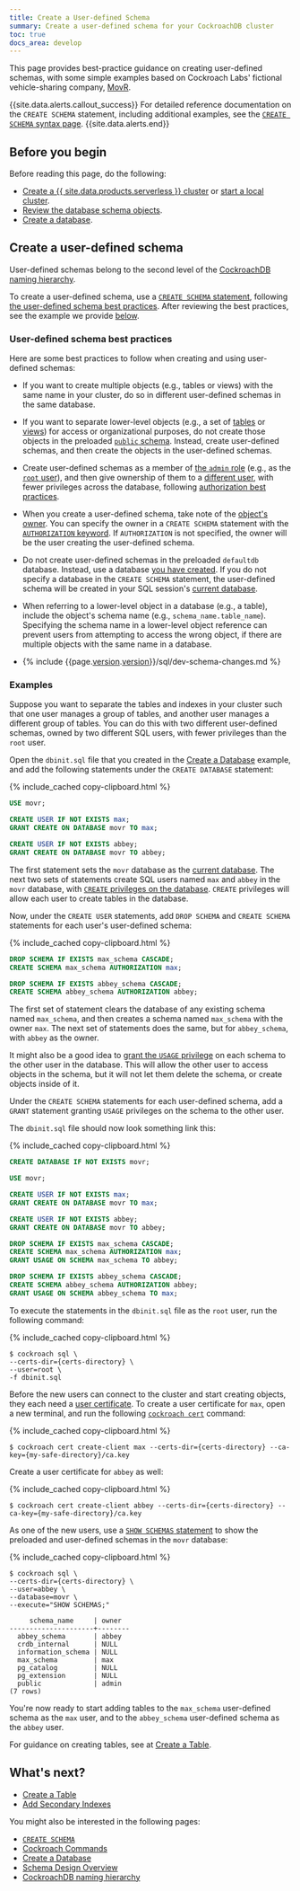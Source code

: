 ```yaml
---
title: Create a User-defined Schema
summary: Create a user-defined schema for your CockroachDB cluster
toc: true
docs_area: develop
---
```


This page provides best-practice guidance on creating user-defined schemas, with some simple examples based on Cockroach Labs' fictional vehicle-sharing company, [MovR](movr.html).

{{site.data.alerts.callout_success}}
For detailed reference documentation on the `CREATE SCHEMA` statement, including additional examples, see the [`CREATE SCHEMA` syntax page](create-schema.html).
{{site.data.alerts.end}}

## Before you begin

Before reading this page, do the following:

- [Create a {{ site.data.products.serverless }} cluster](../cockroachcloud/quickstart.html) or [start a local cluster](../cockroachcloud/quickstart.html?filters=local).
- [Review the database schema objects](schema-design-overview.html).
- [Create a database](schema-design-database.html).

## Create a user-defined schema

User-defined schemas belong to the second level of the [CockroachDB naming hierarchy](sql-name-resolution.html#naming-hierarchy).

To create a user-defined schema, use a [`CREATE SCHEMA` statement](create-schema.html), following [the user-defined schema best practices](#user-defined-schema-best-practices). After reviewing the best practices, see the example we provide [below](#examples).

### User-defined schema best practices

Here are some best practices to follow when creating and using user-defined schemas:

- If you want to create multiple objects (e.g., tables or views) with the same name in your cluster, do so in different user-defined schemas in the same database.

- If you want to separate lower-level objects (e.g., a set of [tables](schema-design-table.html) or [views](views.html)) for access or organizational purposes, do not create those objects in the preloaded [`public` schema](sql-name-resolution.html#naming-hierarchy). Instead, create user-defined schemas, and then create the objects in the user-defined schemas.

- Create user-defined schemas as a member of [the `admin` role](security-reference/authorization.html#admin-role) (e.g., as the [`root` user](security-reference/authorization.html#root-user)), and then give ownership of them to a [different user](schema-design-overview.html#control-access-to-objects), with fewer privileges across the database, following [authorization best practices](security-reference/authorization.html#authorization-best-practices).

- When you create a user-defined schema, take note of the [object's owner](security-reference/authorization.html#object-ownership). You can specify the owner in a `CREATE SCHEMA` statement with the [`AUTHORIZATION` keyword](create-schema.html#parameters). If `AUTHORIZATION` is not specified, the owner will be the user creating the user-defined schema.

- Do not create user-defined schemas in the preloaded `defaultdb` database. Instead, use a database [you have created](schema-design-database.html). If you do not specify a database in the `CREATE SCHEMA` statement, the user-defined schema will be created in your SQL session's [current database](sql-name-resolution.html#current-database).

- When referring to a lower-level object in a database (e.g., a table), include the object's schema name (e.g., `schema_name.table_name`). Specifying the schema name in a lower-level object reference can prevent users from attempting to access the wrong object, if there are multiple objects with the same name in a database.

- {% include {{page.[version](cluster-settings.html#setting-version).[version](cluster-settings.html#setting-version)}}/sql/dev-schema-changes.md %}

### Examples

Suppose you want to separate the tables and indexes in your cluster such that one user manages a group of tables, and another user manages a different group of tables. You can do this with two different user-defined schemas, owned by two different SQL users, with fewer privileges than the `root` user.

Open the `dbinit.sql` file that you created in the [Create a Database](schema-design-database.html) example, and add the following statements under the `CREATE DATABASE` statement:

{% include_cached copy-clipboard.html %}
~~~ sql
USE movr;

CREATE USER IF NOT EXISTS max;
GRANT CREATE ON DATABASE movr TO max;

CREATE USER IF NOT EXISTS abbey;
GRANT CREATE ON DATABASE movr TO abbey;
~~~

The first statement sets the `movr` database as the [current database](sql-name-resolution.html#current-database). The next two sets of statements create SQL users named `max` and `abbey` in the `movr` database, with [`CREATE` privileges on the database](security-reference/authorization.html#supported-privileges). `CREATE` privileges will allow each user to create tables in the database.

Now, under the `CREATE USER` statements, add `DROP SCHEMA` and `CREATE SCHEMA` statements for each user's user-defined schema:

{% include_cached copy-clipboard.html %}
~~~ sql
DROP SCHEMA IF EXISTS max_schema CASCADE;
CREATE SCHEMA max_schema AUTHORIZATION max;

DROP SCHEMA IF EXISTS abbey_schema CASCADE;
CREATE SCHEMA abbey_schema AUTHORIZATION abbey;
~~~

The first set of statement clears the database of any existing schema named `max_schema`, and then creates a schema named `max_schema` with the owner `max`. The next set of statements does the same, but for `abbey_schema`, with `abbey` as the owner.

It might also be a good idea to [grant the `USAGE` privilege](grant.html#supported-privileges) on each schema to the other user in the database. This will allow the other user to access objects in the schema, but it will not let them delete the schema, or create objects inside of it.

Under the `CREATE SCHEMA` statements for each user-defined schema, add a `GRANT` statement granting `USAGE` privileges on the schema to the other user.

The `dbinit.sql` file should now look something link this:

{% include_cached copy-clipboard.html %}
~~~ sql
CREATE DATABASE IF NOT EXISTS movr;

USE movr;

CREATE USER IF NOT EXISTS max;
GRANT CREATE ON DATABASE movr TO max;

CREATE USER IF NOT EXISTS abbey;
GRANT CREATE ON DATABASE movr TO abbey;

DROP SCHEMA IF EXISTS max_schema CASCADE;
CREATE SCHEMA max_schema AUTHORIZATION max;
GRANT USAGE ON SCHEMA max_schema TO abbey;

DROP SCHEMA IF EXISTS abbey_schema CASCADE;
CREATE SCHEMA abbey_schema AUTHORIZATION abbey;
GRANT USAGE ON SCHEMA abbey_schema TO max;
~~~

To execute the statements in the `dbinit.sql` file as the `root` user, run the following command:

{% include_cached copy-clipboard.html %}
~~~ shell
$ cockroach sql \
--certs-dir={certs-directory} \
--user=root \
-f dbinit.sql
~~~

Before the new users can connect to the cluster and start creating objects, they each need a [user certificate](authentication.html#client-authentication). To create a user certificate for `max`, open a new terminal, and run the following [`cockroach cert`](cockroach-cert.html) command:

{% include_cached copy-clipboard.html %}
~~~ shell
$ cockroach cert create-client max --certs-dir={certs-directory} --ca-key={my-safe-directory}/ca.key
~~~

Create a user certificate for `abbey` as well:

{% include_cached copy-clipboard.html %}
~~~ shell
$ cockroach cert create-client abbey --certs-dir={certs-directory} --ca-key={my-safe-directory}/ca.key
~~~

As one of the new users, use a [`SHOW SCHEMAS` statement](show-schemas.html) to show the preloaded and user-defined schemas in the `movr` database:

{% include_cached copy-clipboard.html %}
~~~ shell
$ cockroach sql \
--certs-dir={certs-directory} \
--user=abbey \
--database=movr \
--execute="SHOW SCHEMAS;"
~~~

~~~
     schema_name     | owner
---------------------+--------
  abbey_schema       | abbey
  crdb_internal      | NULL
  information_schema | NULL
  max_schema         | max
  pg_catalog         | NULL
  pg_extension       | NULL
  public             | admin
(7 rows)
~~~

You're now ready to start adding tables to the `max_schema` user-defined schema as the `max` user, and to the `abbey_schema` user-defined schema as the `abbey` user.

For guidance on creating tables, see at [Create a Table](schema-design-table.html).

## What's next?

- [Create a Table](schema-design-table.html)
- [Add Secondary Indexes](schema-design-indexes.html)

You might also be interested in the following pages:

- [`CREATE SCHEMA`](create-schema.html)
- [Cockroach Commands](cockroach-commands.html)
- [Create a Database](schema-design-database.html)
- [Schema Design Overview](schema-design-overview.html)
- [CockroachDB naming hierarchy](sql-name-resolution.html#naming-hierarchy)
